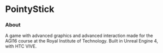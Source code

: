 # PointyStick

### About
A game with advanced graphics and advanced interaction
made for the AGI16 course at the Royal Institute of
Technology. Built in Unreal Engine 4, with HTC VIVE.